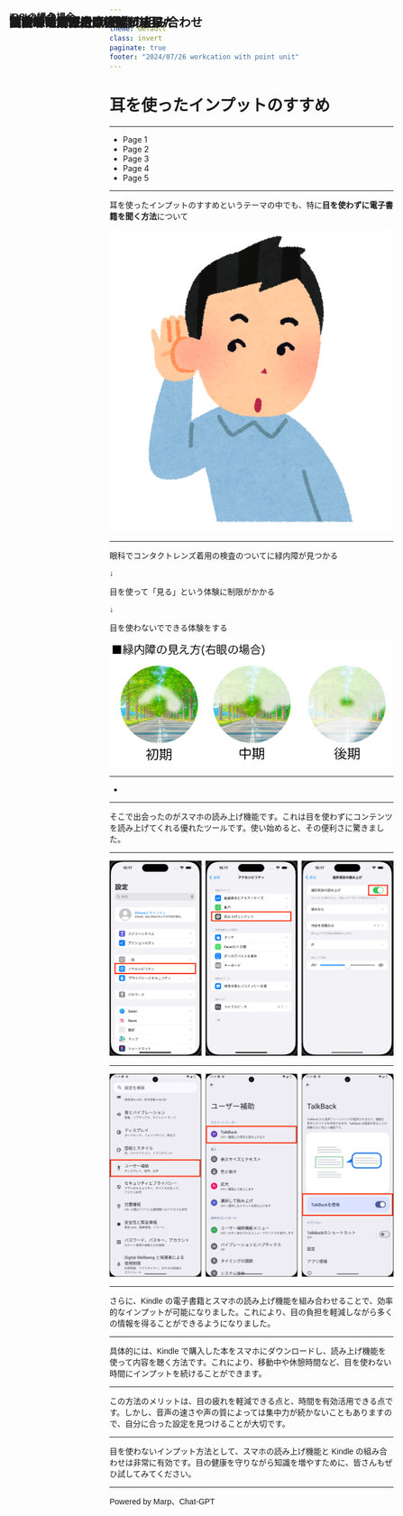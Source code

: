 ```yaml
---
marp: true
theme: default
class: invert
paginate: true
footer: "2024/07/26 workcation with point unit"
---
```


<style>
  h1, h2, h3, p {
    font-family: 'Noto Sans JP', sans-serif;
  }
  h2, h3 {
    position: absolute;
    left: 50px; top: 50px;
  }
</style>

# 耳を使ったインプットのすすめ

<!-- 皆さん、お疲れ様です。 発表者のドンです。 -->
<!-- 発表するタイトルは耳を使ったインプットのすすめです。 -->
<!-- 今回話す内容は技術同人誌で一部取り扱っている内容を抜粋してスライド形式にしたものとなります。 -->

---

## 目次

- Page 1
- Page 2
- Page 3
- Page 4
- Page 5

<!-- 目次はこんな感じです。 -->
<!-- 10分以内に収めるようにします。 -->

---

## はじめに

耳を使ったインプットのすすめというテーマの中でも、特に**目を使わずに電子書籍を聞く方法**について

![height:500 bg right:50%](./images/mimi_sumasu_man.png)

<!-- はじめに、今回のテーマの「耳を使ったインプットのすすめ」で扱う題材ですが、いろいろと特に、目を使わずに積読を解消する方法について説明します。 -->

---

## きっかけは緑内障の診断結果

眼科でコンタクトレンズ着用の検査のついてに緑内障が見つかる

↓

目を使って「見る」という体験に制限がかかる

↓

目を使わないでできる体験をする

![height:280 bg right:50%](./images/glaucoma.jpg)

<!-- まずは、私が緑内障と診断された話から始めます。医師から目を休ませることの重要性を強調され、目の使い過ぎによる疲労が問題となりました。 -->

---

## 読書の時間と目の疲れ

-

<!-- 以前は毎日読書の時間を設けていました。しかし、目の疲れが原因で長時間の読書が難しくなりました。目を酷使しない方法を探し始めたのです。 -->

---

## スマホの読み上げ機能

そこで出会ったのがスマホの読み上げ機能です。これは目を使わずにコンテンツを読み上げてくれる優れたツールです。使い始めると、その便利さに驚きました。

---

### iOS の場合

![bg 50%](./images/ios-accessibility.png)

---

### Android の場合

![bg 45%](./images/android-accessibility.png)

---

## Kindle と読み上げ機能の組み合わせ

さらに、Kindle の電子書籍とスマホの読み上げ機能を組み合わせることで、効率的なインプットが可能になりました。これにより、目の負担を軽減しながら多くの情報を得ることができるようになりました。

---

## 実際の活用方法

具体的には、Kindle で購入した本をスマホにダウンロードし、読み上げ機能を使って内容を聴く方法です。これにより、移動中や休憩時間など、目を使わない時間にインプットを続けることができます。

---

## メリットと注意点

この方法のメリットは、目の疲れを軽減できる点と、時間を有効活用できる点です。しかし、音声の速さや声の質によっては集中力が続かないこともありますので、自分に合った設定を見つけることが大切です。

---

## まとめ

目を使わないインプット方法として、スマホの読み上げ機能と Kindle の組み合わせは非常に有効です。目の健康を守りながら知識を増やすために、皆さんもぜひ試してみてください。

---

## ご清聴ありがとうございました

Powered by Marp、Chat-GPT
